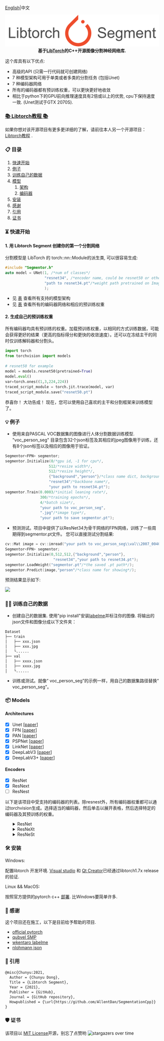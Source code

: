 [English](https://star-history.t9t.io/#AllentDan/SegmentationCpp)|中文
<div align="center">

![logo](https://raw.githubusercontent.com/AllentDan/ImageBase/main/OpenSource/LibtorchSegment.png)  
**基于[LibTorch](https://pytorch.org/)的C++开源图像分割神经网络库.**  

</div>

这个库具有以下优点:

 - 高级的API (只需一行代码就可创建网络)
 - 7 种模型架构可用于单类或者多类的分割任务 (包括Unet)
 - 7 种编码器网络
 - 所有的编码器都有预训练权重，可以更快更好地收敛
 - 相比于python下的GPU前向推理速度具有2倍或以上的优势, cpu下保持速度一致. (Unet测试于GTX 2070S).
 
### [📚 Libtorch教程 📚](https://github.com/AllentDan/LibtorchTutorials)

如果你想对该开源项目有更多更详细的了解，请前往本人另一个开源项目：[Libtorch教程](https://github.com/AllentDan/LibtorchTutorials) .

### 📋 目录
 1. [快速开始](#start)
 2. [例子](#examples)
 3. [训练自己的数据](#trainingOwn)
 4. [模型](#models)
    1. [架构](#architectures)
    2. [编码器](#encoders)
 5. [安装](#installation)
 6. [感谢](#thanks)
 7. [引用](#citing)
 8. [证书](#license)

### ⏳ 快速开始 <a name="start"></a>

#### 1. 用 Libtorch Segment 创建你的第一个分割网络

分割模型是 LibTorch 的 torch::nn::Module的派生类, 可以很容易生成:

```cpp
#include "Segmentor.h"
auto model = UNet(1, /*num of classes*/
                  "resnet34", /*encoder name, could be resnet50 or others*/
                  "path to resnet34.pt"/*weight path pretrained on ImageNet, it is produced by torchscript*/
                  );
```
 - 见 [表](#architectures) 查看所有支持的模型架构
 - 见 [表](#encoders) 查看所有的编码器网络和相应的预训练权重

#### 2. 生成自己的预训练权重

所有编码器均具有预训练的权重。加载预训练权重，以相同的方式训练数据，可能会获得更好的结果（更高的指标得分和更快的收敛速度）。还可以在冻结主干的同时仅训练解码器和分割头。

```python
import torch
from torchvision import models

# resnet50 for example
model = models.resnet50(pretrained=True)
model.eval()
var=torch.ones((1,3,224,224))
traced_script_module = torch.jit.trace(model, var)
traced_script_module.save("resnet50.pt")
```

恭喜你！ 大功告成！ 现在，您可以使用自己喜欢的主干和分割框架来训练模型了。

### 💡 例子 <a name="examples"></a>
 - 使用来自PASCAL VOC数据集的图像进行人体分割数据训练模型. "voc_person_seg" 目录包含32个json标签及其相应的jpeg图像用于训练，还有8个json标签以及相应的图像用于验证。
```cpp
Segmentor<FPN> segmentor;
segmentor.Initialize(0/*gpu id, -1 for cpu*/,
                    512/*resize width*/,
                    512/*resize height*/,
                    {"background","person"}/*class name dict, background included*/,
                    "resnet34"/*backbone name*/,
                    "your path to resnet34.pt");
segmentor.Train(0.0003/*initial leaning rate*/,
                300/*training epochs*/,
                4/*batch size*/,
                "your path to voc_person_seg",
                ".jpg"/*image type*/,
                "your path to save segmentor.pt");
```

- 预测测试。项目中提供了以ResNet34为骨干网络的FPN网络，训练了一些周期得到segmentor.pt文件。 您可以直接测试分割结果:
```cpp
cv::Mat image = cv::imread("your path to voc_person_seg\\val\\2007_004000.jpg");
Segmentor<FPN> segmentor;
segmentor.Initialize(0,512,512,{"background","person"},
                      "resnet34","your path to resnet34.pt");
segmentor.LoadWeight("segmentor.pt"/*the saved .pt path*/);
segmentor.Predict(image,"person"/*class name for showing*/);
```
预测结果显示如下:

![](https://raw.githubusercontent.com/AllentDan/SegmentationCpp/main/prediction.jpg)

### 🧑‍🚀 训练自己的数据 <a name="trainingOwn"></a>
- 创建自己的数据集. 使用"pip install"安装[labelme](https://github.com/wkentaro/labelme)并标注你的图像. 将输出的json文件和图像分成以下文件夹：
```
Dataset
├── train
│   ├── xxx.json
│   ├── xxx.jpg
│   └......
├── val
│   ├── xxxx.json
│   ├── xxxx.jpg
│   └......
```
- 训练或测试。就像“ voc_person_seg”的示例一样，用自己的数据集路径替换“ voc_person_seg”。


### 📦 Models <a name="models"></a>

#### Architectures <a name="architectures"></a>
 - [x] Unet [[paper](https://arxiv.org/abs/1505.04597)]
 - [x] FPN [[paper](http://presentations.cocodataset.org/COCO17-Stuff-FAIR.pdf)]
 - [x] PAN [[paper](https://arxiv.org/abs/1805.10180)]
 - [x] PSPNet [[paper](https://arxiv.org/abs/1612.01105)]
 - [x] LinkNet [[paper](https://arxiv.org/abs/1707.03718)]
 - [x] DeepLabV3 [[paper](https://arxiv.org/abs/1706.05587)]
 - [x] DeepLabV3+ [[paper](https://arxiv.org/abs/1802.02611)]

#### Encoders <a name="encoders"></a>
- [x] ResNet
- [x] ResNext
- [ ] ResNest

以下是该项目中受支持的编码器的列表。除resnest外，所有编码器权重都可以通过torchvision生成。选择适当的编码器，然后单击以展开表格，然后选择特定的编码器及其预训练的权重。

<details>
<summary style="margin-left: 25px;">ResNet</summary>
<div style="margin-left: 25px;">

|Encoder                         |Weights                         |Params, M                       |
|--------------------------------|:------------------------------:|:------------------------------:|
|resnet18                        |imagenet                        |11M                             |
|resnet34                        |imagenet                        |21M                             |
|resnet50                        |imagenet                        |23M                             |
|resnet101                       |imagenet                        |42M                             |
|resnet152                       |imagenet                        |58M                             |

</div>
</details>

<details>
<summary style="margin-left: 25px;">ResNeXt</summary>
<div style="margin-left: 25px;">

|Encoder                         |Weights                         |Params, M                       |
|--------------------------------|:------------------------------:|:------------------------------:|
|resnext50_32x4d                 |imagenet                        |22M                             |
|resnext101_32x8d                |imagenet                        |86M                             |

</div>
</details>

<details>
<summary style="margin-left: 25px;">ResNeSt</summary>
<div style="margin-left: 25px;">

|Encoder                         |Weights                         |Params, M                       |
|--------------------------------|:------------------------------:|:------------------------------:|
|timm-resnest14d                 |imagenet                        |8M                              |
|timm-resnest26d                 |imagenet                        |15M                             |
|timm-resnest50d                 |imagenet                        |25M                             |
|timm-resnest101e                |imagenet                        |46M                             |
|timm-resnest200e                |imagenet                        |68M                             |
|timm-resnest269e                |imagenet                        |108M                            |
|timm-resnest50d_4s2x40d         |imagenet                        |28M                             |
|timm-resnest50d_1s4x24d         |imagenet                        |23M                             |

</div>
</details>

### 🛠 安装 <a name="installation"></a>
Windows:

配置libtorch 开发环境. [Visual studio](https://allentdan.github.io/2020/12/16/pytorch%E9%83%A8%E7%BD%B2torchscript%E7%AF%87) 和 [Qt Creator](https://allentdan.github.io/2021/01/21/QT%20Creator%20+%20Opencv4.x%20+%20Libtorch1.7%E9%85%8D%E7%BD%AE/#more)已经通过libtorch1.7x release的验证. 

Linux && MacOS:

按照官方提供的pytorch c++ [部署](https://pytorch.org/tutorials/advanced/cpp_export.html). 比Windows要简单许多.

### 🤝 感谢 <a name="thanks"></a>
这个项目还在施工，以下是目前给予帮助的项目.
- [official pytorch](https://github.com/pytorch/pytorch)
- [qubvel SMP](https://github.com/qubvel/segmentation_models.pytorch)
- [wkentaro labelme](https://github.com/wkentaro/labelme)
- [nlohmann json](https://github.com/nlohmann/json)

### 📝 引用
```
@misc{Chunyu:2021,
  Author = {Chunyu Dong},
  Title = {Libtorch Segment},
  Year = {2021},
  Publisher = {GitHub},
  Journal = {GitHub repository},
  Howpublished = {\url{https://github.com/AllentDan/SegmentationCpp}}
}
```

### 🛡️ 证书 <a name="license"></a>
该项目以 [MIT License](https://github.com/qubvel/segmentation_models.pytorch/blob/master/LICENSE)开源，别忘了点赞哟
![stargazers over time](https://starchart.cc/AllentDan/SegmentationCpp.svg)
